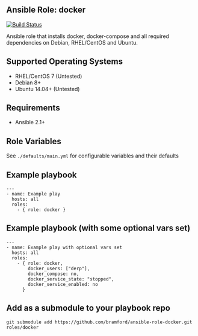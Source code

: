 Ansible Role: docker
----------------------

[![Build Status](https://travis-ci.org/bramford/ansible-role-docker.svg?branch=master)](https://travis-ci.org/bramford/ansible-role-docker)

Ansible role that installs docker, docker-compose and all required dependencies on Debian, RHEL/CentOS and Ubuntu.


## Supported Operating Systems

- RHEL/CentOS 7 (Untested)
- Debian 8+
- Ubuntu 14.04+ (Untested)

## Requirements

- Ansible 2.1+

## Role Variables

See `./defaults/main.yml` for configurable variables and their defaults

## Example playbook

    ---
    - name: Example play
      hosts: all
      roles:
        - { role: docker }

## Example playbook (with some optional vars set)

    ---
    - name: Example play with optional vars set
      hosts: all
      roles:
        - { role: docker,
            docker_users: ["derp"],
            docker_compose: no,
            docker_service_state: "stopped",
            docker_service_enabled: no
          }

## Add as a submodule to your playbook repo

    git submodule add https://github.com/bramford/ansible-role-docker.git roles/docker
